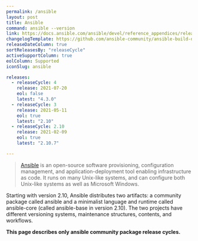 ```yaml
---
permalink: /ansible
layout: post
title: Ansible
command: ansible --version
link: https://docs.ansible.com/ansible/devel/reference_appendices/release_and_maintenance.html
changelogTemplate: https://github.com/ansible-community/ansible-build-data/blob/main/__RELEASE_CYCLE__/CHANGELOG-v__RELEASE_CYCLE__.rst
releaseDateColumn: true
sortReleasesBy: "releaseCycle"
activeSupportColumn: true
eolColumn: Supported
iconSlug: ansible

releases:
  - releaseCycle: 4
    release: 2021-07-20
    eol: false
    latest: "4.3.0"
  - releaseCycle: 3
    release: 2021-05-11
    eol: true
    latest: "2.10"
  - releaseCycle: 2.10
    release: 2021-02-09
    eol: true
    latest: "2.10.7"

---
```

> [Ansible](https://ansible.com) is an open-source software provisioning, configuration management, and application-deployment tool enabling infrastructure as code. It runs on many Unix-like systems, and can configure both Unix-like systems as well as Microsoft Windows.

Starting with version 2.10, Ansible distributes two artifacts: a community package called ansible and a minimalist language and runtime called ansible-core (called ansible-base in version 2.10). The two projects have different versioning systems, maintenance structures, contents, and workflows. 

**This page describes only ansible community package release cycles.**